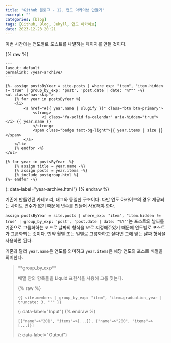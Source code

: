 ```yaml
---
title: "Github 블로그 - 12. 연도 아카이브 만들기"
excerpt: ""
categories: [blog]
tags: [Github, Blog, Jekyll, 연도 아카이브]
date: 2023-12-23 20:21
---
```


이번 시간에는 연도별로 포스트를 나열하는 페이지를 만들 것이다.

{% raw %}
```liquid
---
layout: default
permalink: /year-archive/
---

{%- assign postsByYear = site.posts | where_exp: "item", "item.hidden != true" | group_by_exp: 'post', 'post.date | date: "%Y"' -%}
<ul class="nav-skip">
	{% for year in postsByYear %}
	<li>
		<a href="#{{ year.name | slugify }}" class="btn btn-primary">
			<strong>
				<i class="fa-solid fa-calendar" aria-hidden="true"></i> {{ year.name }}
			</strong>
			<span class="badge text-bg-light">{{ year.items | size }}</span>
		</a>
	</li>
	{% endfor -%}
</ul>

{% for year in postsByYear -%}
	{% assign title = year.name -%}
	{% assign posts = year.items -%}
	{% include postgroup.html %}
{%- endfor -%}
```
{: data-label="year-archive.html"}
{% endraw %}

기존에 만들었던 카테고리, 태그와 동일한 구조이다. 다만 연도 아카이브의 경우 제공되는 사이트 변수가 없기 때문에 변수를 만들어 사용해야 한다.

`assign postsByYear = site.posts | where_exp: "item", "item.hidden != true" | group_by_exp: 'post', 'post.date | date: "%Y"'`는 포스트의 날짜를 기준으로 그룹화하는 코드로 날짜의 형식을 `%Y`로 지정해주었기 때문에 연도별로 포스트가 그룹화되는 것이다. 만약 월별 또는 일별로 그룹화하고 싶다면 그에 맞는 날짜 형식을 사용하면 된다.

기존과 달리 `year.name`은 연도를 의미하고 `year.items`은 해당 연도의 포스트 배열을 의미한다.

<blockquote>
**group_by_exp**

배열 안의 항목들을 Liquid 표현식을 사용해 그룹 짓는다.

{% raw %}
```liquid
{{ site.members | group_by_exp: "item", "item.graduation_year | truncate: 3, ''" }}
```
{: data-label="Input"}
{% endraw %}

```
[{"name"=>"201", "items"=>[...]}, {"name"=>"200", "items"=>[...]}]
```
{: data-label="Output"}
</blockquote>

